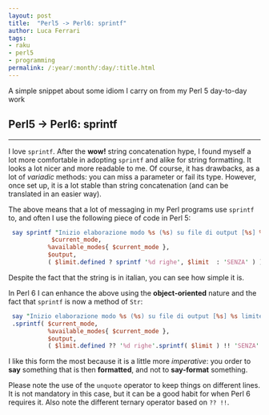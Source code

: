 ```yaml
---
layout: post
title:  "Perl5 -> Perl6: sprintf"
author: Luca Ferrari
tags:
- raku
- perl5
- programming
permalink: /:year/:month/:day/:title.html
---
```

A simple snippet about some idiom I carry on from my Perl 5 day-to-day work

## Perl5 -> Perl6: sprintf
-----

I love ```sprintf```. After the **wow!** string concatenation hype, I found myself a lot more comfortable in adopting ```sprintf``` and alike for string formatting. It looks a lot nicer and more readable to me.
Of course, it has drawbacks, as a lot of *variadic* methods: you can miss a parameter or fail its type. However, once set up, it is a lot
stable than string concatenation (and can be translated in an easier way).

The above means that a lot of messaging in my Perl programs use ```sprintf``` to, and often I use the following piece of code in Perl 5:

``` perl
 say sprintf "Inizio elaborazione modo %s (%s) su file di output [%s] %s limite",
            $current_mode,
           %available_modes{ $current_mode },
           $output,
           ( $limit.defined ? sprintf '%d righe', $limit  : 'SENZA' ) );
```

Despite the fact that the string is in italian, you can see how simple it is.

In Perl 6 I can enhance the above using the **object-oriented** nature and the fact that ```sprintf``` is now a method of ```Str```:

``` perl
 say "Inizio elaborazione modo %s (%s) su file di output [%s] %s limite"\
 .sprintf( $current_mode,
           %available_modes{ $current_mode },
           $output,
           ( $limit.defined ?? '%d righe'.sprintf( $limit ) !! 'SENZA' ) );
```

I like this form the most because it is a little more *imperative*: you order to **say** something that is then **formatted**, and not to **say-format** something.

Please note the use of the ```unquote``` operator to keep things on different lines. It is not mandatory in this case, but it can be a good habit
for when Perl 6 requires it. Also note the different ternary operator based on ```?? !!```.

